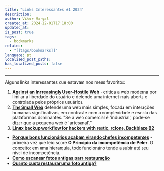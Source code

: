 ```yaml
---
title: "Links Interessantes #1 2024"
description: 
author: Vítor Marçal
created_at: 2024-12-01T17:18:00
updated_at: 
is_post: true
tags:
  - bookmarks
related:
  - "[[tags/bookmarks]]"
language: pt
localized_post_paths: 
has_localized_posts: false
---
```

----

Alguns links interessantes que estavam nos meus favoritos:

1. **[Against an Increasingly User-Hostile Web](https://neustadt.fr/essays/against-a-user-hostile-web/)** - critica a web moderna por limitar a liberdade do usuário e defende uma internet mais aberta e controlada pelos próprios usuários.
2. **[The Small Web](https://neustadt.fr/essays/the-small-web/)** defende uma web mais simples, focada em interações humanas significativas, em contraste com a complexidade e escala das plataformas dominantes. "Se a web comercial é 'industrial', pode-se dizer que a pequena web é 'artesanal'."
3. **[Linux backup workflow for hackers with restic, rclone, Backblaze B2](https://amontalenti.com/2024/06/19/backups-restic-rclone)**
- **[Por que bons funcionários acabam virando chefes incompetentes](https://fastcompanybrasil.com/worklife/por-que-bons-funcionarios-acabam-virando-chefes-incompetentes/)** - primeira vez que leio sobre **O Princípio da incompetência de Peter**. O conceito: em uma hierarquia, todo funcionário tende a subir até seu nível de incompetência.
- **[Como escanear fotos antigas para restauração](https://fabioardito.com/como-escanear-fotos-antigas-para-restauracao)**
- **[Quanto custa restaurar uma foto antiga?](https://fabioardito.com/quanto-custa-restaurar-uma-foto-antiga/)**